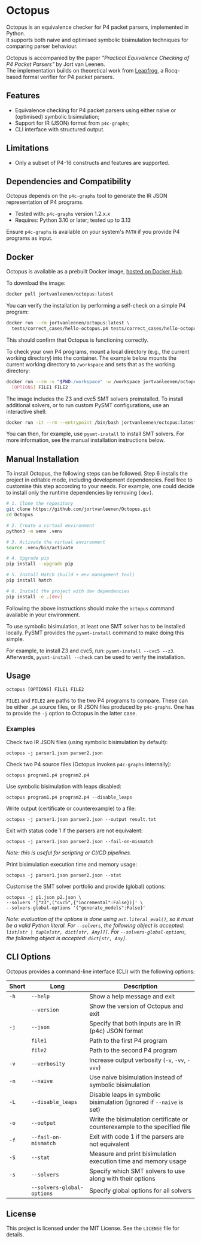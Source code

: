 # Octopus

Octopus is an equivalence checker for P4 packet parsers, implemented in Python.  
It supports both naive and optimised symbolic bisimulation techniques for comparing parser behaviour.

Octopus is accompanied by the paper *"Practical Equivalence Checking of P4 Packet Parsers"* by Jort van Leenen.  
The implementation builds on theoretical work from [Leapfrog](https://doi.org/10.48550/arXiv.2205.08762), a Rocq-based
formal verifier for P4 packet parsers.

## Features

- Equivalence checking for P4 packet parsers using either naive or (optimised) symbolic bisimulation;
- Support for IR (JSON) format from `p4c-graphs`;
- CLI interface with structured output.

## Limitations

- Only a subset of P4-16 constructs and features are supported.

## Dependencies and Compatibility

Octopus depends on the `p4c-graphs` tool to generate the IR JSON representation of P4 programs.

- Tested with: `p4c-graphs` version 1.2.x.x
- Requires: Python 3.10 or later; tested up to 3.13

Ensure `p4c-graphs` is available on your system's `PATH` if you provide P4 programs as input.

## Docker

Octopus is available as a prebuilt Docker image,
[hosted on Docker Hub](https://hub.docker.com/repository/docker/jortvanleenen/octopus).

To download the image:

```bash
docker pull jortvanleenen/octopus:latest
```

You can verify the installation by performing a self-check on a simple P4 program:

```bash
docker run --rm jortvanleenen/octopus:latest \
  tests/correct_cases/hello-octopus.p4 tests/correct_cases/hello-octopus.p4
```

This should confirm that Octopus is functioning correctly.

To check your own P4 programs, mount a local directory (e.g., the current working directory) into the container.
The example below mounts the current working directory to `/workspace` and sets that as the working directory:

```bash
docker run --rm -v "$PWD:/workspace" -w /workspace jortvanleenen/octopus:latest \
  [OPTIONS] FILE1 FILE2
```

The image includes the Z3 and cvc5 SMT solvers preinstalled.
To install additional solvers, or to run custom PySMT configurations, use an interactive shell:

```bash
docker run -it --rm --entrypoint /bin/bash jortvanleenen/octopus:latest
```

You can then, for example, use `pysmt-install` to install SMT solvers.
For more information, see the manual installation instructions below.

## Manual Installation

To install Octopus, the following steps can be followed.
Step 6 installs the project in editable mode, including development dependencies.
Feel free to customise this step according to your needs.
For example, one could decide to install only the runtime dependencies by removing `[dev]`.

```bash
# 1. Clone the repository
git clone https://github.com/jortvanleenen/Octopus.git
cd Octopus

# 2. Create a virtual environment
python3 -m venv .venv

# 3. Activate the virtual environment
source .venv/bin/activate

# 4. Upgrade pip
pip install --upgrade pip

# 5. Install Hatch (build + env management tool)
pip install hatch

# 6. Install the project with dev dependencies
pip install -e .[dev]
```

Following the above instructions should make the `octopus` command available in your environment.

To use symbolic bisimulation, at least one SMT solver has to be installed locally.
PySMT provides the `pysmt-install` command to make doing this simple.

For example, to install Z3 and cvc5, run: `pysmt-install --cvc5 --z3`.
Afterwards, `pysmt-install --check` can be used to verify the installation.

## Usage

```
octopus [OPTIONS] FILE1 FILE2
```

`FILE1` and `FILE2` are paths to the two P4 programs to compare.
These can be either `.p4` source files, or IR JSON files produced by `p4c-graphs`.
One has to provide the `-j` option to Octopus in the latter case.

### Examples

Check two IR JSON files (using symbolic bisimulation by default):

```
octopus -j parser1.json parser2.json
```

Check two P4 source files (Octopus invokes `p4c-graphs` internally):

```
octopus program1.p4 program2.p4
```

Use symbolic bisimulation with leaps disabled:

```
octopus program1.p4 program2.p4 --disable_leaps
```

Write output (certificate or counterexample) to a file:

```
octopus -j parser1.json parser2.json --output result.txt
```

Exit with status code 1 if the parsers are not equivalent:

```
octopus -j parser1.json parser2.json --fail-on-mismatch
```

_Note: this is useful for scripting or CI/CD pipelines._

Print bisimulation execution time and memory usage:

```
octopus -j parser1.json parser2.json --stat
```

Customise the SMT solver portfolio and provide (global) options:

```
octopus -j p1.json p2.json \
--solvers '["z3",("cvc5",{"incremental":False})]' \
--solvers-global-options '{"generate_models":False}'
```

_Note: evaluation of the options is done using `ast.literal_eval()`, so it must be a valid Python literal._
_For `--solvers`, the following object is accepted: `list[str | tuple[str, dict[str, Any]]]`._
_For `--solvers-global-options`, the following object is accepted: `dict[str, Any]`._

## CLI Options

Octopus provides a command-line interface (CLI) with the following options:

| Short | Long                       | Description                                                                |
|-------|----------------------------|----------------------------------------------------------------------------|
| `-h`  | `--help`                   | Show a help message and exit                                               |
|       | `--version`                | Show the version of Octopus and exit                                       |
| `-j`  | `--json`                   | Specify that both inputs are in IR (p4c) JSON format                       |
|       | `file1`                    | Path to the first P4 program                                               |
|       | `file2`                    | Path to the second P4 program                                              |
| `-v`  | `--verbosity`              | Increase output verbosity (`-v`, `-vv`, `-vvv`)                            |
| `-n`  | `--naive`                  | Use naive bisimulation instead of symbolic bisimulation                    |
| `-L`  | `--disable_leaps`          | Disable leaps in symbolic bisimulation (ignored if `--naive` is set)       |
| `-o`  | `--output`                 | Write the bisimulation certificate or counterexample to the specified file |
| `-f`  | `--fail-on-mismatch`       | Exit with code 1 if the parsers are not equivalent                         |
| `-S`  | `--stat`                   | Measure and print bisimulation execution time and memory usage             |
| `-s`  | `--solvers`                | Specify which SMT solvers to use along with their options                  |
|       | `--solvers-global-options` | Specify global options for all solvers                                     |

## License

This project is licensed under the MIT License.
See the `LICENSE` file for details.